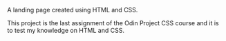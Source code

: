 A landing page created using HTML and CSS.

This project is the last assignment of the Odin Project CSS course and it is to test my knowledge on HTML and CSS.